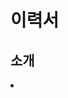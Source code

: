 <h1>이력서</h1>

<h2>소개</h2>
<li>
<img src="https://user-images.githubusercontent.com/37283294/48554422-b1253b80-e921-11e8-8639-032e9c7f3b3f.jpg" width="200px" height="200px/>
</li>                                                                                                                                     
<ul>
  <li>이름 : 김동영</li>
  <li>성별 : 남</li>
  <li>생년월일 : 1994.02.18</li>
  <li>Email : dongyoung0218@gmail.com</li>
  <li>github : https://github.com/DONGYYYYY</li>
</ul>

<h2>학력사항</h2>
<ul>
  <li>한림대학교 재학 ( 2012 ~ 2018 )</li>    
</ul>

